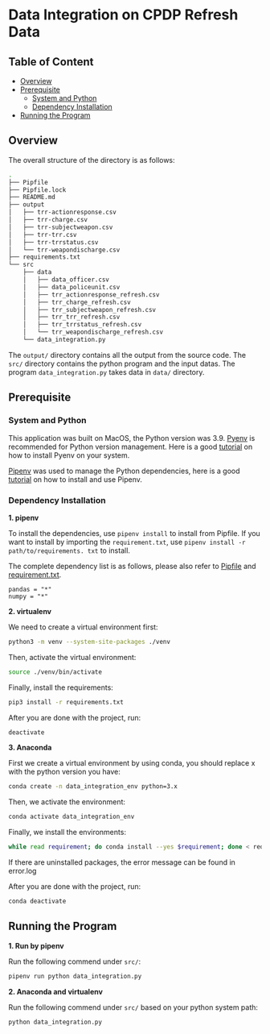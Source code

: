 # Data Integration on CPDP Refresh Data

## Table of Content

- [Overview](#overview)
- [Prerequisite](#prerequisite)
  - [System and Python](#system-and-python)
  - [Dependency Installation](#dependency-installation)
- [Running the Program](#running-the-program)

## Overview

The overall structure of the directory is as follows:

```bash
.
├── Pipfile
├── Pipfile.lock
├── README.md
├── output
│   ├── trr-actionresponse.csv
│   ├── trr-charge.csv
│   ├── trr-subjectweapon.csv
│   ├── trr-trr.csv
│   ├── trr-trrstatus.csv
│   └── trr-weapondischarge.csv
├── requirements.txt
└── src
    ├── data
    │   ├── data_officer.csv
    │   ├── data_policeunit.csv
    │   ├── trr_actionresponse_refresh.csv
    │   ├── trr_charge_refresh.csv
    │   ├── trr_subjectweapon_refresh.csv
    │   ├── trr_trr_refresh.csv
    │   ├── trr_trrstatus_refresh.csv
    │   └── trr_weapondischarge_refresh.csv
    └── data_integration.py
```

The `output/` directory contains all the output from the source code. The `src/`
directory contains the python program and the input datas. The program `data_integration.py`
takes data in `data/` directory.

## Prerequisite

### System and Python

This application was built on MacOS, the Python version was 3.9.
[Pyenv](https://github.com/pyenv/pyenv) is recommended for Python version management.
Here is a good [tutorial](https://realpython.com/intro-to-pyenv/) on how to install
Pyenv on your system.

[Pipenv](https://github.com/pypa/pipenv) was used to manage the Python dependencies,
here is a good [tutorial](https://realpython.com/pipenv-guide/) on how to install
and use Pipenv.

### Dependency Installation

**1. pipenv**

To install the dependencies, use `pipenv install` to install from Pipfile. If you
want to install by importing the `requirement.txt`, use
`pipenv install -r path/to/requirements. txt` to install.

The complete dependency list is as follows, please also refer to [Pipfile](Pipfile)
and [requirement.txt](requirement.txt).

```
pandas = "*"
numpy = "*"
```

**2. virtualenv**

We need to create a virtual environment first:

```bash
python3 -m venv --system-site-packages ./venv
```

Then, activate the virtual environment:

```bash
source ./venv/bin/activate
```

Finally, install the requirements:

```bash
pip3 install -r requirements.txt
```

After you are done with the project, run:

```bash
deactivate
```

**3. Anaconda**

First we create a virtual environment by using conda, you
should replace x with the python version you have:

```bash
conda create -n data_integration_env python=3.x
```

Then, we activate the environment:

```bash
conda activate data_integration_env
```
Finally, we install the environments:

```bash
while read requirement; do conda install --yes $requirement; done < requirements.txt 2>error.log
```

If there are uninstalled packages, the error message can be
found in error.log

After you are done with the project, run:

```bash
conda deactivate
```

## Running the Program

**1. Run by pipenv**

Run the following commend under `src/`:

```bash
pipenv run python data_integration.py
```

**2. Anaconda and virtualenv**

Run the following commend under `src/` based on your python
system path:

```bash
python data_integration.py
```
